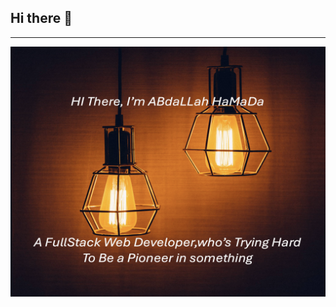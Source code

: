 ## Hi there 👋
---
<p align="center">
 
</p align="center">
<img width='1000px' height='400px' src="https://github.com/AbHaMaDa/AbHaMaDa/blob/main/images/img%20header.png" />

<!--
**AbHaMaDa/AbHaMaDa** is a ✨ _special_ ✨ repository because its `README.md` (this file) appears on your GitHub profile.

Here are some ideas to get you started:

- 🔭 I’m currently working on ...
- 🌱 I’m currently learning ...
- 👯 I’m looking to collaborate on ...
- 🤔 I’m looking for help with ...
- 💬 Ask me about ...
- 📫 How to reach me: ...
- 😄 Pronouns: ...
- ⚡ Fun fact: ...
-->

